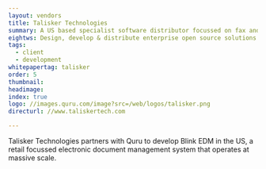 ```yaml
---
layout: vendors
title: Talisker Technologies
summary: A US based specialist software distributor focussed on fax and document archive.
eightws: Design, develop & distribute enterprise open source solutions
tags:
  - client
  - development
whitepapertag: talisker
order: 5
thumbnail:
headimage:
index: true
logo: //images.quru.com/image?src=/web/logos/talisker.png
directurl: //www.taliskertech.com

---
```


Talisker Technologies partners with Quru to develop Blink EDM in the US, a retail focussed electronic document management system that operates at massive scale.
